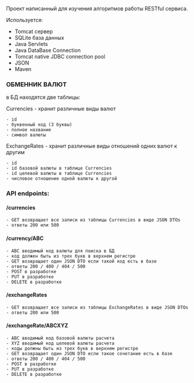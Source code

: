 Проект написанный для изучения алгоритмов работы RESTful сервиса.

Используется:
* Tomcat сервер
* SQLite база данных
* Java Servlets
* Java DataBase Connection
* Tomcat native JDBC connection pool
* JSON
* Maven


### ОБМЕННИК ВАЛЮТ
в БД находятся две таблицы:

Currencies - хранит различные виды валют

    - id
    - буквенный код (3 буквы)
    - полное название
    - символ валюты

ExchangeRates - хранит различные виды отношений одних валют к другим

    - id
    - id базовой валюты в таблице Currencies
    - id целевой валюты в таблице Currencies
    - числовое отношение одной валюты к другой

### API endpoints:

#### /currencies

    - GET возвращает все записи из таблицы Currencies в виде JSON DTOs
    - ответы 200 или 500

#### /currency/ABC

    - ABC вводимый код валюты для поиска в БД
    - код должен быть из трех букв в верхнем регистре
    - GET возвращает один JSON DTO если такой код есть в базе
    - ответы 200 / 400 / 404 / 500
    - POST в разработке
    - PUT в разработке
    - DELETE в разработке

#### /exchangeRates

    - GET возвращает все записи из таблицы ExchangeRates в виде JSON DTOs
    - ответы 200 или 500

#### /exchangeRate/ABCXYZ
    
    - ABC вводимый код базовой валюты расчета
    - XYZ вводимый код целевой валюты расчета
    - коды должны быть из трех букв в верхнем регистре
    - GET возвращает один JSON DTO если такое сочетание есть в базе
    - ответы 200 / 400 / 404 / 500
    - POST в разработке
    - PUT в разработке
    - DELETE в разработке
